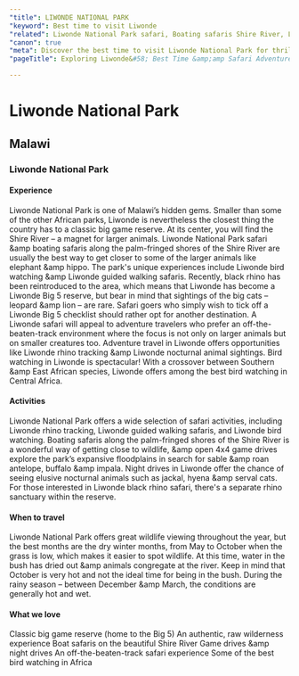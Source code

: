 ```yaml
---
"title": LIWONDE NATIONAL PARK
"keyword": Best time to visit Liwonde
"related": Liwonde National Park safari, Boating safaris Shire River, Liwonde Big 5 reserve, Liwonde black rhino safari, Adventure travel Liwonde, Liwonde bird watching, Liwonde guided walking safaris, Liwonde rhino tracking, Liwonde nocturnal animal sightings
"canon": true
"meta": Discover the best time to visit Liwonde National Park for thrilling safaris, boating adventures, bird watching, and rhino tracking in Malawi's hidden gem.
"pageTitle": Exploring Liwonde&#58; Best Time &amp;amp Safari Adventures

---
```


# Liwonde National Park
## Malawi
### Liwonde National Park

#### Experience
Liwonde National Park is one of Malawi’s hidden gems. Smaller than some of the other African parks, Liwonde is nevertheless the closest thing the country has to a classic big game reserve.
At its center, you will find the Shire River – a magnet for larger animals. Liwonde National Park safari &amp boating safaris along the palm-fringed shores of the Shire River are usually the best way to get closer to some of the larger animals like elephant &amp hippo. The park's unique experiences include Liwonde bird watching &amp Liwonde guided walking safaris.
Recently, black rhino has been reintroduced to the area, which means that Liwonde has become a Liwonde Big 5 reserve, but bear in mind that sightings of the big cats – leopard &amp lion – are rare. Safari goers who simply wish to tick off a Liwonde Big 5 checklist should rather opt for another destination.
A Liwonde safari will appeal to adventure travelers who prefer an off-the-beaten-track environment where the focus is not only on larger animals but on smaller creatures too. Adventure travel in Liwonde offers opportunities like Liwonde rhino tracking &amp Liwonde nocturnal animal sightings.
Bird watching in Liwonde is spectacular! With a crossover between Southern &amp East African species, Liwonde offers among the best bird watching in Central Africa.

#### Activities
Liwonde National Park offers a wide selection of safari activities, including Liwonde rhino tracking, Liwonde guided walking safaris, and Liwonde bird watching. Boating safaris along the palm-fringed shores of the Shire River is a wonderful way of getting close to wildlife, &amp open 4x4 game drives explore the park’s expansive floodplains in search for sable &amp roan antelope, buffalo &amp impala.
Night drives in Liwonde offer the chance of seeing elusive nocturnal animals such as jackal, hyena &amp serval cats. For those interested in Liwonde black rhino safari, there's a separate rhino sanctuary within the reserve.

#### When to travel
Liwonde National Park offers great wildlife viewing throughout the year, but the best months are the dry winter months, from May to October when the grass is low, which makes it easier to spot wildlife. At this time, water in the bush has dried out &amp animals congregate at the river.
Keep in mind that October is very hot and not the ideal time for being in the bush.
During the rainy season – between December &amp March, the conditions are generally hot and wet.


#### What we love
Classic big game reserve (home to the Big 5)
An authentic, raw wilderness experience
Boat safaris on the beautiful Shire River
Game drives &amp night drives
An off-the-beaten-track safari experience
Some of the best bird watching in Africa